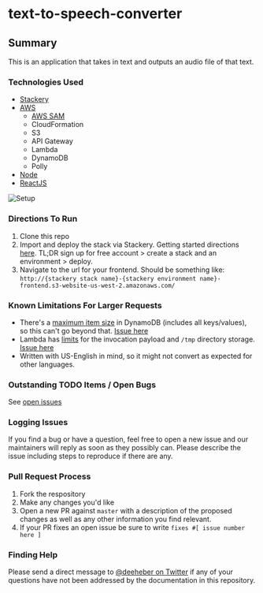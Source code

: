 # text-to-speech-converter

## Summary
This is an application that takes in text and outputs an audio file of that text.

### Technologies Used
- [Stackery](https://www.stackery.io/)
- [AWS](https://aws.amazon.com/)
  - [AWS SAM](https://aws.amazon.com/serverless/sam/)
  - CloudFormation
  - S3
  - API Gateway
  - Lambda
  - DynamoDB
  - Polly
- [Node](https://nodejs.org/en/)
- [ReactJS](https://reactjs.org/)

![Setup](https://user-images.githubusercontent.com/12616554/63557262-d4a69380-c4fc-11e9-8403-6413732f1c77.png)

### Directions To Run
1. Clone this repo
2. Import and deploy the stack via Stackery. Getting started directions [here](https://docs.stackery.io/docs/using-stackery/introduction/). TL;DR sign up for free account > create a stack and an environment > deploy.
3. Navigate to the url for your frontend. Should be something like: `http://{stackery stack name}-{stackery environment name}-frontend.s3-website-us-west-2.amazonaws.com/`

### Known Limitations For Larger Requests
- There's a [maximum item size](https://docs.aws.amazon.com/amazondynamodb/latest/developerguide/Limits.html#limits-items) in DynamoDB (includes all keys/values), so this can't go beyond that. [Issue here](https://github.com/deeheber/text-to-speech-converter/issues/11)
- Lambda has [limits](https://docs.aws.amazon.com/lambda/latest/dg/limits.html) for the invocation payload and `/tmp` directory storage. [Issue here](https://github.com/deeheber/text-to-speech-converter/issues/12)
- Written with US-English in mind, so it might not convert as expected for other languages.

### Outstanding TODO Items / Open Bugs
See [open issues](https://github.com/deeheber/text-to-speech-converter/issues)

### Logging Issues
If you find a bug or have a question, feel free to open a new issue and our maintainers will reply as soon as they possibly can. Please describe the issue including steps to reproduce if there are any.

### Pull Request Process
1. Fork the respository
2. Make any changes you'd like
3. Open a new PR against `master` with a description of the proposed changes as well as any other information you find relevant.
4. If your PR fixes an open issue be sure to write `fixes #[ issue number here ]`

### Finding Help
Please send a direct message to [@deeheber on Twitter](https://twitter.com/deeheber) if any of your questions have not been addressed by the documentation in this repository.
